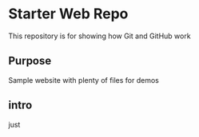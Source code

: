 # Starter Web Repo

This repository is for showing how Git and GitHub work

## Purpose

Sample website with plenty of files for demos

## intro

just 